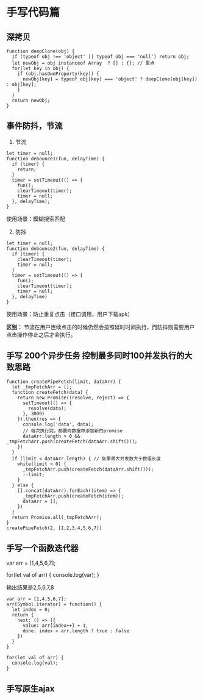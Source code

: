# 手写代码篇

## 深拷贝

```
function deepClone(obj) {
  if (typeof obj !== 'object' || typeof obj === 'null') return obj;
  let newObj = obj instanceof Array  ? [] : {}; // 重点
  for(let key in obj) {
    if (obj.hasOwnProperty(key)) {
      newObj[key] = typeof obj[key] === 'object' ? deepClone(obj[key]) : obj[key];
    }
  }
  return newObj;
}
```

## 事件防抖，节流

1. 节流
```
let timer = null;
function debounce1(fun, delayTime) {
  if (timer) {
    return;
  }
  timer = setTimeout(() => {
    fun();
    clearTimeout(timer);
    timer = null;
  }, delayTime);
}
```
使用场景：模糊搜索匹配

2. 防抖

```
let timer = null;
function debounce2(fun, delayTime) {
  if (timer) {
    clearTimeout(timer);
    timer = null;
  }
  timer = setTimeout(() => {
    fun();
    clearTimeout(timer);
    timer = null;
  }, delayTime)
}

```
使用场景：防止重复点击（接口调用，用户下载apk）

**区别：** 
节流在用户连续点击的时候仍然会按照延时时间执行，而防抖则需要用户点击操作停止之后才会执行。

## 手写 200个异步任务 控制最多同时100并发执行的大致思路

```
function createPipeFetch(limit, dataArr) {
  let _tmpFetchArr = [];
  function createFetch(data) {
    return new Promise((resolve, reject) => {
      setTimeout(() => {
        resolve(data);
      }, 3000)
    }).then(res => {
      console.log('data', data);
      // 每次执行完，都要向数据中添加新的promise
      dataArr.length > 0 &&  _tmpFetchArr.push(createFetch(dataArr.shift()));
    })
  }
  if (limit < dataArr.length) { // 如果最大并发数大于数组长度
    while(limit > 0) {
      _tmpFetchArr.push(createFetch(dataArr.shift()));
      --limit;
    }
  } else {
    [].concat(dataArr).forEach((item) => {
      _tmpFetchArr.push(createFetch(item));
      dataArr = [];
    })
  }
  return Promise.all(_tmpFetchArr);
}
createPipeFetch(2, [1,2,3,4,5,6,7])
```

## 手写一个函数迭代器

var arr = [1,4,5,6,7];

for(let val of arr) {
  console.log(var);
}

输出结果是2,5,6,7,8

```
var arr = [1,4,5,6,7];
arr[Symbol.iterator] = function() {
  let index = 0;
  return {
    next: () => ({
      value: arr[index++] + 1,
      done: index > arr.length ? true : false
    })
  }
}

for(let val of arr) {
  console.log(val);
}
```

## 手写原生ajax

```

```